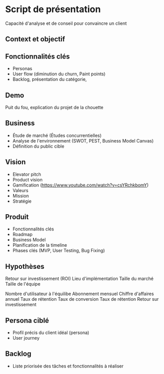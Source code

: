 # Script de présentation

Capacité d'analyse et de conseil pour convaincre un client

## Context et objectif

## Fonctionnalités clés

- Personas
- User flow (diminution du churn, Paint points)
- Backlog, présentation du catégorie,

## Demo

Puit du fou, explication du projet de la chouette

## Business

- Étude de marché (Études concurrentielles)
- Analyse de l'environnement (SWOT, PEST, Business Model Canvas)
- Définition du public cible

## Vision

- Elevator pitch
- Product vision
- Gamification (https://www.youtube.com/watch?v=csYRchkbomY)
- Valeurs
- Mission
- Stratégie

## Produit

- Fonctionnalités clés
- Roadmap
- Business Model
- Planification de la timeline
- Phases clés (MVP, User Testing, Bug Fixing)

## Hypothèses

Retour sur investissement (ROI)
Lieu d'implémentation
Taille du marché
Taille de l'équipe

Nombre d'utilisateur à l'équilibe
Abonnement mensuel
Chiffre d'affaires annuel
Taux de rétention
Taux de conversion
Taux de rétention
Retour sur investissement

## Persona ciblé

- Profil précis du client idéal (persona)
- User journey

## Backlog

- Liste priorisée des tâches et fonctionnalités à réaliser
